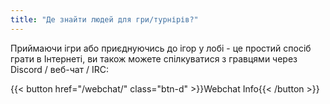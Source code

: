 ```yaml
---
title: "Де знайти людей для гри/турнірів?"
---
```


Приймаючи ігри або приєднуючись до ігор у лобі - це простий спосіб грати в Інтернеті, ви також можете спілкуватися з гравцями через Discord / веб-чат / IRC:

{{< button href="/webchat/" class="btn-d" >}}Webchat Info{{< /button >}}
